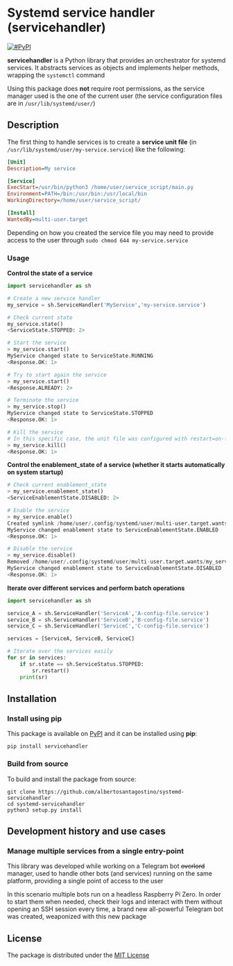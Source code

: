 # Systemd service handler (servicehandler)

<a href="https://pypi.org/project/servicehandler/" target="\_parent"><img alt="#PyPI" src="https://img.shields.io/pypi/v/servicehandler?color=blue"></a>

**servicehandler** is a Python library that provides an orchestrator for systemd services. It abstracts services as objects and implements helper methods, wrapping the `systemctl` command

Using this package does **not** require root permissions, as the service manager used is the one of the current user (the service configuration files are in `/usr/lib/systemd/user/`)

## Description

The first thing to handle services is to create a **service unit file** (in `/usr/lib/systemd/user/my-service.service`) like the following:

```ini
[Unit]
Description=My service

[Service]
ExecStart=/usr/bin/python3 /home/user/service_script/main.py
Environment=PATH=/bin:/usr/bin:/usr/local/bin
WorkingDirectory=/home/user/service_script/

[Install]
WantedBy=multi-user.target
```

Depending on how you created the service file you may need to provide access to the user through `sudo chmod 644 my-service.service`

### Usage

**Control the state of a service**

```python
import servicehandler as sh

# Create a new service handler
my_service = sh.ServiceHandler('MyService','my-service.service')

# Check current state
my_service.state()
<ServiceState.STOPPED: 2>

# Start the service
> my_service.start()
MyService changed state to ServiceState.RUNNING
<Response.OK: 1>

# Try to start again the service
> my_service.start()
<Response.ALREADY: 2>

# Terminate the service
> my_service.stop()
MyService changed state to ServiceState.STOPPED
<Response.OK: 1>

# Kill the service
# In this specific case, the unit file was configured with restart=on-failure (automatic restart)
> my_service.kill()
<Response.OK: 1>
```

**Control the enablement_state of a service (whether it starts automatically on system startup)**

```python
# Check current enablement_state
> my_service.enablement_state()
<ServiceEnablementState.DISABLED: 2>

# Enable the service
> my_service.enable()
Created symlink /home/user/.config/systemd/user/multi-user.target.wants/my_service.service → /usr/lib/systemd/user/my_service.service.
MyService changed enablement state to ServiceEnablementState.ENABLED
<Response.OK: 1>

# Disable the service
> my_service.disable()
Removed /home/user/.config/systemd/user/multi-user.target.wants/my_service.service.
MyService changed enablement state to ServiceEnablementState.DISABLED
<Response.OK: 1>
```

**Iterate over different services and perform batch operations**

```python
import servicehandler as sh

service_A = sh.ServiceHandler('ServiceA','A-config-file.service')
service_B = sh.ServiceHandler('ServiceB','B-config-file.service')
service_C = sh.ServiceHandler('ServiceC','C-config-file.service')

services = [ServiceA, ServiceB, ServiceC]

# Iterate over the services easily
for sr in services:
    if sr.state == sh.ServiceStatus.STOPPED:
        sr.restart()
    print(sr)
```

## Installation

### Install using pip

This package is available on [PyPI](https://pypi.org/project/servicehandler/) and it can be installed using **pip**:

```
pip install servicehandler
```

### Build from source

To build and install the package from source:

```
git clone https://github.com/albertosantagostino/systemd-servicehandler
cd systemd-servicehandler
python3 setup.py install
```

## Development history and use cases

### Manage multiple services from a single entry-point

This library was developed while working on a Telegram bot ~~overlord~~ manager, used to handle other bots (and services) running on the same platform, providing a single point of access to the user

In this scenario multiple bots run on a headless Raspberry Pi Zero. In order to start them when needed, check their logs and interact with them without opening an SSH session every time, a brand new all-powerful Telegram bot was created, weaponized with this new package

## License

The package is distributed under the [MIT License](https://opensource.org/licenses/MIT)

